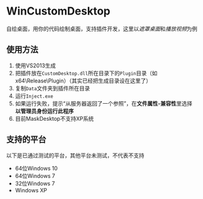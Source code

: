 WinCustomDesktop
=========

自绘桌面，用你的代码绘制桌面，支持插件开发，这里以*遮罩桌面*和*播放视频*为例


使用方法
---------

1. 使用VS2013生成
2. 把插件放在`CustomDesktop.dll`所在目录下的`Plugin`目录（如x64\Release\Plugin）（其实已经把生成目录设在这里了）
3. 复制`Data`文件夹到插件所在目录
4. 运行`Inject.exe`
5. 如果运行失败，提示“从服务器返回了一个参照”，在**文件属性-兼容性**里选择**以管理员身份运行此程序**
6. 目前MaskDesktop不支持XP系统


支持的平台
---------

以下是已通过测试的平台，其他平台未测试，不代表不支持

* 64位Windows 10
* 64位Windows 7
* 32位Windows 7
* Windows XP

